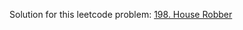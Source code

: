 Solution for this leetcode problem: [198. House Robber](https://leetcode.com/problems/house-robber/)
